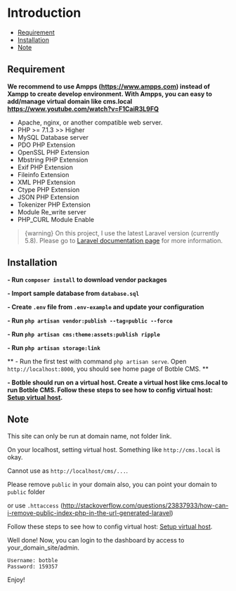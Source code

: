 # Introduction
- [Requirement](#requirement)
- [Installation](#installation)
- [Note](#note)

<a name="requirement"></a>
## Requirement

**We recommend to use Ampps (https://www.ampps.com) instead of Xampp to create develop environment. With Ampps, you can easy to add/manage virtual domain like cms.local https://www.youtube.com/watch?v=F1CaiR3L9FQ**

- Apache, nginx, or another compatible web server.
- PHP >= 7.1.3 >> Higher
- MySQL Database server
- PDO PHP Extension
- OpenSSL PHP Extension
- Mbstring PHP Extension
- Exif PHP Extension
- Fileinfo Extension
- XML PHP Extension
- Ctype PHP Extension
- JSON PHP Extension
- Tokenizer PHP Extension
- Module Re_write server
- PHP_CURL Module Enable

>  {warning} On this project, I use the latest Laravel version (currently 5.8). Please go to [Laravel documentation page](https://laravel.com/docs) for more information.

<a name="installation"></a>
## Installation

**- Run `composer install` to download vendor packages**

**- Import sample database from `database.sql`**

**- Create `.env` file from `.env-example` and update your configuration**

**- Run `php artisan vendor:publish --tag=public --force`**

**- Run `php artisan cms:theme:assets:publish ripple`**

**- Run `php artisan storage:link`**

** - Run the first test with command `php artisan serve`. Open `http://localhost:8000`, you should see home page of Botble CMS. **

**- Botble should run on a virtual host. Create a virtual host like cms.local to run Botble CMS. Follow these steps to see how to config virtual host: [Setup virtual host](/cms/3.4/virtualhost).** 

<a name="note"></a>
## Note

This site can only be run at domain name, not folder link.

On your localhost, setting virtual host. Something like `http://cms.local` is okay.

Cannot use as `http://localhost/cms/...`.

Please remove `public` in your domain also, you can point your domain to `public` folder

or use `.httaccess` (http://stackoverflow.com/questions/23837933/how-can-i-remove-public-index-php-in-the-url-generated-laravel)

Follow these steps to see how to config virtual host: [Setup virtual host](/cms/3.3/virtualhost).

Well done! Now, you can login to the dashboard by access to your_domain_site/admin.

    Username: botble
    Password: 159357

Enjoy!
